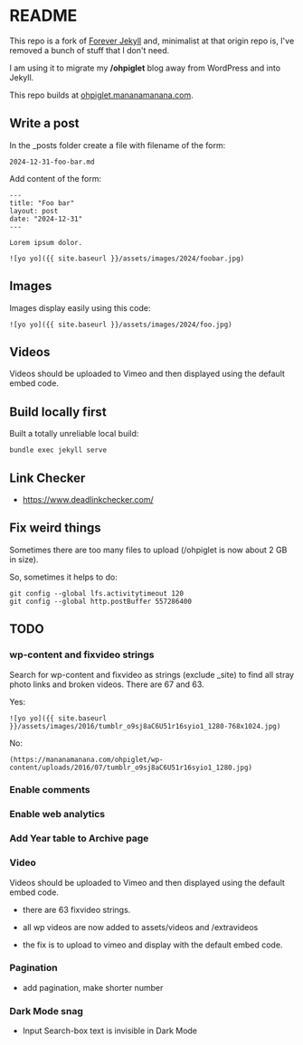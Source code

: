 # README

This repo is a fork of [Forever Jekyll](https://github.com/forever-jekyll/forever-jekyll) and, minimalist at that origin repo is, I've removed a bunch of stuff that I don't need.

I am using it to migrate my **/ohpiglet** blog away from WordPress and into Jekyll.

This repo builds at [ohpiglet.mananamanana.com](https://ohpiglet.mananamanana.com).

## Write a post

In the _posts folder create a file with filename of the form:

```
2024-12-31-foo-bar.md
```

Add content of the form:

```
---
title: "Foo bar"
layout: post
date: "2024-12-31"
---

Lorem ipsum dolor.

![yo yo]({{ site.baseurl }}/assets/images/2024/foobar.jpg)

```
## Images

Images display easily using this code:

```
![yo yo]({{ site.baseurl }}/assets/images/2024/foo.jpg)
```

## Videos

Videos should be uploaded to Vimeo and then displayed using the default embed code.

## Build locally first

Built a totally unreliable local build:

 ```
bundle exec jekyll serve
 ```

## Link Checker

- https://www.deadlinkchecker.com/

## Fix weird things

Sometimes there are too many files to upload (/ohpiglet is now about 2 GB in size).

So, sometimes it helps to do:

 ```
git config --global lfs.activitytimeout 120
git config --global http.postBuffer 557286400
 ```

## TODO

### wp-content and fixvideo strings

Search for wp-content and fixvideo as strings (exclude _site) to find all stray photo links and broken videos. There are 67 and 63.

Yes:
 ```
![yo yo]({{ site.baseurl }}/assets/images/2016/tumblr_o9sj8aC6U51r16syio1_1280-768x1024.jpg)
 ```

No:
 ```
(https://mananamanana.com/ohpiglet/wp-content/uploads/2016/07/tumblr_o9sj8aC6U51r16syio1_1280.jpg)
 ```

### Enable comments

### Enable web analytics

### Add Year table to Archive page

### Video

Videos should be uploaded to Vimeo and then displayed using the default embed code.

- there are 63 fixvideo strings.

- all wp videos are now added to assets/videos and /extravideos

- the fix is to upload to vimeo and display with the default embed code.

### Pagination

- add pagination, make shorter number

### Dark Mode snag

- Input Search-box text is invisible in Dark Mode 

